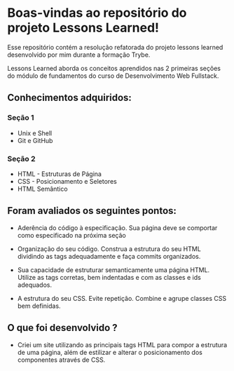  # Boas-vindas ao repositório do projeto Lessons Learned!

Esse repositório contém a resolução refatorada do projeto lessons learned desenvolvido por mim durante a formação Trybe.

Lessons Learned aborda os conceitos aprendidos nas 2 primeiras seções do módulo de fundamentos do curso de Desenvolvimento Web Fullstack.

## Conhecimentos adquiridos:

 ### Seção 1 
  - Unix e Shell
  - Git e GitHub
 ### Seção 2
  - HTML - Estruturas de Página
  - CSS - Posicionamento e Seletores
  - HTML Semântico

## Foram avaliados os seguintes pontos: 

 - Aderência do código à especificação. Sua página deve se comportar como especificado na próxima seção
 
 - Organização do seu código. Construa a estrutura do seu HTML dividindo as tags adequadamente e faça commits organizados.

 - Sua capacidade de estruturar semanticamente uma página HTML. Utilize as tags corretas, bem indentadas e com as classes e ids adequados.

 - A estrutura do seu CSS. Evite repetição. Combine e agrupe classes CSS bem definidas.

## O que foi desenvolvido ?
 
 - Criei um site utilizando as principais tags HTML para compor a estrutura de uma página, além de estilizar e alterar o posicionamento dos componentes através de CSS.
